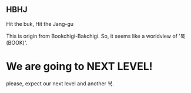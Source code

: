 ## HBHJ
Hit the buk, Hit the Jang-gu

This is origin from Bookchigi-Bakchigi. So, it seems like a worldview of '북(BOOK)'.

# We are going to NEXT LEVEL!

please, expect our next level and another 북.

